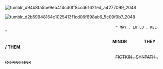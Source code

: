 ![tumblr_d94b8fa5be9eb414cd0ff8ccd61621ed_a4277099_2048](https://github.com/velocicoaster/velocicoaster/assets/163074010/cd8f6c2e-8b11-44c5-bb91-5516b58b9521)

![tumblr_d2b59948164c1025413f1cd06f698ab6_5c09f0b7_2048](https://github.com/velocicoaster/velocicoaster/assets/163074010/ce3ee46c-e4c3-47b1-9c03-f43dd84c0fc3)

　　　　　　　　　　　　　　　　　　　　　　　　　　``❝ MAY . LU LU . KEL ❞``
                          
　　　　　　　　　　　　　　　　　　　　　　　　　 **MINOR　　　　THEY / THEM**

　　　　　　　　　　　　　　　　　　　　　　　　　　~~FICTKIN , SYNPATH , COPINGLINK~~

